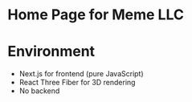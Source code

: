 # Home Page for Meme LLC  

# Environment  
- Next.js for frontend (pure JavaScript)  
- React Three Fiber for 3D rendering  
- No backend  